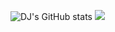 ![DJ's GitHub stats](https://github-readme-stats.vercel.app/api?username=DJ&theme=dark&show_icons=true)
<img src="https://capsule-render.vercel.app/api?type=waving&theme=dark&height=300&section=header&text=Welcome%20to%20DJs%20Github!%20&fontSize=70" />

